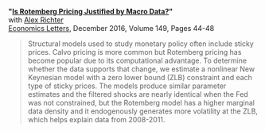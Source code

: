 **"[Is Rotemberg Pricing Justified by Macro Data?](RT_Pricing_Comparison.pdf)"**  
with [Alex Richter](http://www.alexrichterecon.com/)  
[Economics Letters](http://dx.doi.org/10.1016/j.econlet.2016.10.011), December 2016, Volume 149, Pages 44-48

> Structural models used to study monetary policy often include sticky prices. Calvo pricing is more common but Rotemberg pricing has become popular due to its computational advantage. To determine whether the data supports that change, we estimate a nonlinear New Keynesian model with a zero lower bound (ZLB) constraint and each type of sticky prices. The models produce similar parameter estimates and the filtered shocks are nearly identical when the Fed was  not constrained, but the Rotemberg model has a higher marginal data density and it endogenously generates more volatility at the ZLB, which helps explain data from 2008-2011.